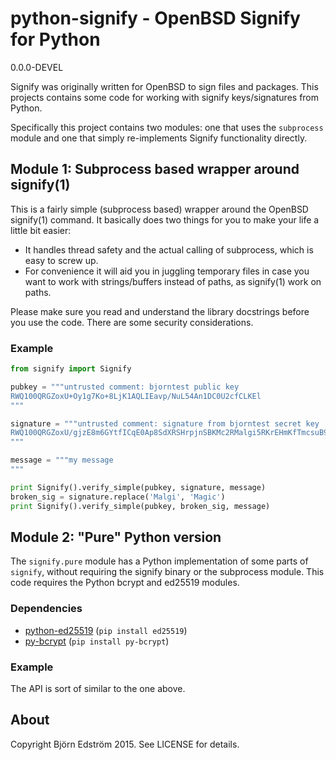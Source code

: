 # python-signify - OpenBSD Signify for Python

0.0.0-DEVEL

Signify was originally written for OpenBSD to sign files and packages. This projects contains some code for working with signify keys/signatures from Python.

Specifically this project contains two modules: one that uses the `subprocess` module and one that simply re-implements Signify functionality directly.

## Module 1: Subprocess based wrapper around signify(1)

This is a fairly simple (subprocess based) wrapper around the OpenBSD signify(1) command. It basically does two things for you to make your life a little bit easier:

- It handles thread safety and the actual calling of subprocess, which is easy to screw up.
- For convenience it will aid you in juggling temporary files in case you want to work with strings/buffers instead of paths, as signify(1) work on paths.

Please make sure you read and understand the library docstrings before you use the code. There are some security considerations.

### Example

```python
from signify import Signify

pubkey = """untrusted comment: bjorntest public key
RWQ100QRGZoxU+Oy1g7Ko+8LjK1AQLIEavp/NuL54An1DC0U2cfCLKEl
"""

signature = """untrusted comment: signature from bjorntest secret key
RWQ100QRGZoxU/gjzE8m6GYtfICqE0Ap8SdXRSHrpjnSBKMc2RMalgi5RKrEHmKfTmcsuB9ZzDCo6K6sYEqaEcEnnAFa0zCewAg=
"""

message = """my message
"""

print Signify().verify_simple(pubkey, signature, message)
broken_sig = signature.replace('Malgi', 'Magic')
print Signify().verify_simple(pubkey, broken_sig, message)
```

## Module 2: "Pure" Python version

The `signify.pure` module has a Python implementation of some parts of `signify`, without requiring the signify binary or the subprocess module. This code requires the Python bcrypt and ed25519 modules.

### Dependencies

- [python-ed25519](https://github.com/warner/python-ed25519]) (`pip install ed25519`)
- [py-bcrypt](py-bcrypt) (`pip install py-bcrypt`)

### Example

The API is sort of similar to the one above.

## About

Copyright Björn Edström 2015. See LICENSE for details.
